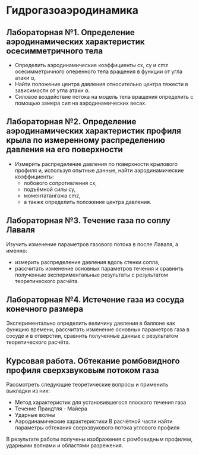 # Гидрогазоаэродинамика

## Лабораторная №1. Определение аэродинамических характеристик осесимметричного тела
+ Определить аэродинамические коэффициенты сх, су и сmz осесимметричного оперенного тела вращения в функции от угла атаки α, 
+ Найти положение центра давления относительно центра тяжести в зависимости от
угла атаки α.
+ Силовое воздействие потока на модель тела вращения
определить с помощью замера сил на аэродинамических весах.
## Лабораторная №2. Определение аэродинамических характеристик профиля крыла по измеренному распределению давления на его поверхности
+ Измерить распределение давления по поверхности крылового профиля и, используя опытные данные, найти аэродинамические коэффициенты: 
  * лобового сопротивления cx, 
  * подъёмной силы cy, 
  * моментатангажа cmz, 
  * а также определить положение центра давления.
## Лабораторная №3. Течение газа по соплу Лаваля
Изучить изменение параметров газового потока в после Лаваля, а именно: 
+ измерить распределение давления вдоль стенки сопла,
+ рассчитать изменение основных параметров течения и сравнить полученные
экспериментальные результаты с результатом теоретического расчёта.
## Лабораторная №4. Истечение газа из сосуда конечного размера
Экспериментально определить величину давления в баллоне как функцию времени, рассчитать изменение основных параметров газа в сосуде и в отверстии, сравнить полученные данные с результатом теоретического расчёта.
## Курсовая работа. Обтекание ромбовидного профиля сверхзвуковым потоком газа
Рассмотреть следующие теоретические вопросы и применить выкладки из них:
+ Метод характеристик для установившегося плоского течения газа
+ Течение Прандтля - Майера
+ Ударные волны
+ Аэродинамические характеристики
В расчётной части найти параметры обтекания сверхзвукового потока углового профиля

В результате работы получены изображения с ромбовидным профилем, ударными волнами и областями разрежения.
